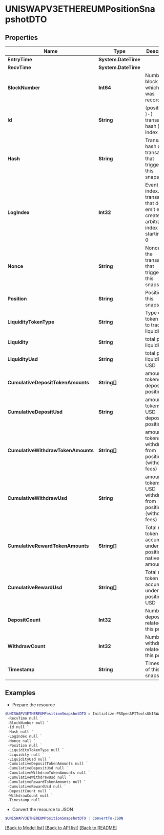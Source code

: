 # UNISWAPV3ETHEREUMPositionSnapshotDTO
## Properties

Name | Type | Description | Notes
------------ | ------------- | ------------- | -------------
**EntryTime** | **System.DateTime** |  | [optional] 
**RecvTime** | **System.DateTime** |  | [optional] 
**BlockNumber** | **Int64** | Number of block in which entity was recorded. | [optional] 
**Id** | **String** |  (position id )-( transaction hash )-( log index )  | [optional] 
**Hash** | **String** | Transaction hash of the transaction that triggered this snapshot | [optional] 
**LogIndex** | **Int32** | Event log index. For transactions that don&#39;t emit event, create arbitrary index starting from 0 | [optional] 
**Nonce** | **String** | Nonce of the transaction that triggered this snapshot | [optional] 
**Position** | **String** | Position of this snapshot | [optional] 
**LiquidityTokenType** | **String** | Type of token used to track liquidity | [optional] 
**Liquidity** | **String** | total position liquidity | [optional] 
**LiquidityUsd** | **String** | total position liquidity in USD | [optional] 
**CumulativeDepositTokenAmounts** | **String[]** | amount of tokens ever deposited to position | [optional] 
**CumulativeDepositUsd** | **String** | amount of tokens in USD deposited to position | [optional] 
**CumulativeWithdrawTokenAmounts** | **String[]** | amount of tokens ever withdrawn from position (without fees) | [optional] 
**CumulativeWithdrawUsd** | **String** | amount of tokens in USD withdrawn from position (without fees) | [optional] 
**CumulativeRewardTokenAmounts** | **String[]** | Total reward token accumulated under this position, in native amounts | [optional] 
**CumulativeRewardUsd** | **String[]** | Total reward token accumulated under this position, in USD | [optional] 
**DepositCount** | **Int32** | Number of deposits related to this position | [optional] 
**WithdrawCount** | **Int32** | Number of withdrawals related to this position | [optional] 
**Timestamp** | **String** | Timestamp of this snapshot | [optional] 

## Examples

- Prepare the resource
```powershell
$UNISWAPV3ETHEREUMPositionSnapshotDTO = Initialize-PSOpenAPIToolsUNISWAPV3ETHEREUMPositionSnapshotDTO  -EntryTime null `
 -RecvTime null `
 -BlockNumber null `
 -Id null `
 -Hash null `
 -LogIndex null `
 -Nonce null `
 -Position null `
 -LiquidityTokenType null `
 -Liquidity null `
 -LiquidityUsd null `
 -CumulativeDepositTokenAmounts null `
 -CumulativeDepositUsd null `
 -CumulativeWithdrawTokenAmounts null `
 -CumulativeWithdrawUsd null `
 -CumulativeRewardTokenAmounts null `
 -CumulativeRewardUsd null `
 -DepositCount null `
 -WithdrawCount null `
 -Timestamp null
```

- Convert the resource to JSON
```powershell
$UNISWAPV3ETHEREUMPositionSnapshotDTO | ConvertTo-JSON
```

[[Back to Model list]](../README.md#documentation-for-models) [[Back to API list]](../README.md#documentation-for-api-endpoints) [[Back to README]](../README.md)


